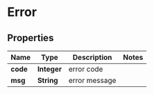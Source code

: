 

# Error


## Properties

| Name | Type | Description | Notes |
|------------ | ------------- | ------------- | -------------|
|**code** | **Integer** | error code |  |
|**msg** | **String** | error message |  |



